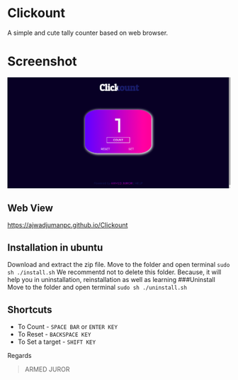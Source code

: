 # Clickount
A simple and cute tally counter based on web browser. 

# Screenshot
![Alt text](/images/screenshot.png?raw=true)

## Web View
https://ajwadjumanpc.github.io/Clickount
## Installation in ubuntu
Download and extract the zip file. Move to the folder and open terminal 
```sudo sh ./install.sh```
We recommentd not to delete this folder. Because, it will help you in uninstallation, reinstallation as well as learning
###Uninstall
Move to the folder and open terminal ```sudo sh ./uninstall.sh```

## Shortcuts
 - To Count - ```SPACE BAR``` or ```ENTER KEY```
 - To Reset - ```BACKSPACE KEY```
 - To Set a target - ```SHIFT KEY```

Regards
> ARMED JUROR

